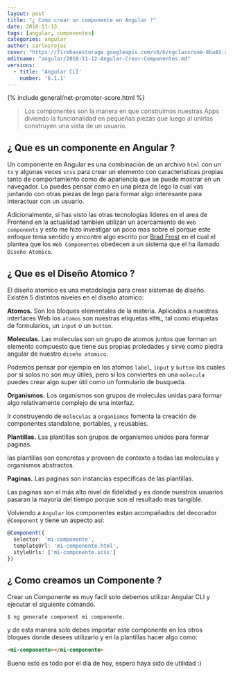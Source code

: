 ```yaml
---
layout: post
title: "¿ Como crear un componente en Angular ?"
date: 2018-11-13
tags: [angular, componentes]
categories: angular
author: carlosrojas
cover: "https://firebasestorage.googleapis.com/v0/b/ngclassroom-8ba81.appspot.com/o/posts%2F2018-11-12-Angular-Crear-Componentes%2Fcover.png?alt=media&token=f9f45f29-effe-43e2-88c9-1ae7a2820d41"
editname: "angular/2018-11-12-Angular-Crear-Componentes.md"
versions:
  - title: 'Angular CLI'
    number: '6.1.1'
---
```


<amp-img width="1024" height="512" layout="responsive" src="https://firebasestorage.googleapis.com/v0/b/ngclassroom-8ba81.appspot.com/o/posts%2F2018-11-12-Angular-Crear-Componentes%2Fcover.png?alt=media&token=f9f45f29-effe-43e2-88c9-1ae7a2820d41"></amp-img>

{% include general/net-promoter-score.html %} 

> Los componentes son la manera en que construimos nuestras Apps diviendo la funcionalidad en pequeñas piezas que luego al unirlas construyen una vista de un usuario.

<!--summary-->

## ¿ Que es un componente en Angular ?

Un componente en Angular es una combinación de un archivo `html` con un `ts` y algunas veces `scss` para crear un elemento con caracteristicas propias tanto de comportamiento como de apariencia que se puede mostrar en un navegador. Lo puedes pensar como en una pieza de lego la cual vas juntando con otras piezas de lego para formar algo interesante para interactuar con un usuario.

<amp-img width="960" height="540" layout="responsive" src="https://firebasestorage.googleapis.com/v0/b/ngclassroom-8ba81.appspot.com/o/posts%2F2018-11-12-Angular-Crear-Componentes%2F1.png?alt=media&token=e8cbfe6f-f359-4a09-8289-696ab8dabf3d"></amp-img>

Adicionalmente, si has visto las otras tecnologias lideres en el area de Frontend en la actualidad tambien utilizán un acercamiento de `Web components` y esto me hizo investigar un poco mas sobre el porque este enfoque tenia sentido y encontre algo escrito por [Brad Frost](http://bradfrost.com/) en el cual el plantea que los `Web Componentes` obedecen a un sistema que el ha llamado `Diseño Atomico`.

## ¿ Que es el Diseño Atomico ?

El diseño atomico es una metodologia para crear sistemas de diseño. Existén 5 distintos niveles en el diseño atomico:

<amp-img width="1024" height="768" layout="responsive" src="https://firebasestorage.googleapis.com/v0/b/ngclassroom-8ba81.appspot.com/o/posts%2F2018-11-12-Angular-Crear-Componentes%2Fatomic-design.png?alt=media&token=ae4828f9-5f50-47ef-9b8c-d151eed21db9"></amp-img>

**Atomos.** Son los bloques elementales de la materia. Aplicados a nuestras interfaces Web los `atomos` son nuestras etiquetas `HTML`, tal como etiquetas de formularios, un `input` o un `button`.

<amp-img width="1024" height="768" layout="responsive" src="https://firebasestorage.googleapis.com/v0/b/ngclassroom-8ba81.appspot.com/o/posts%2F2018-11-12-Angular-Crear-Componentes%2Fatoms.jpg?alt=media&token=06bf66ed-1d2b-4080-88cd-54d022e097e7"></amp-img>

**Moleculas.** Las moleculas son un grupo de atomos juntos que forman un elemento compuesto que tiene sus propias proiedades y sirve como piedra angular de nuestro `diseño atomico`.

Podemos pensar por ejemplo en los atomos `label`, `input` y `button` los cuales por si solos no son muy útiles, pero si los conviertes en una `molecula` puedes crear algo super útil como un formulario de busqueda.

<amp-img width="1024" height="768" layout="responsive" src="https://firebasestorage.googleapis.com/v0/b/ngclassroom-8ba81.appspot.com/o/posts%2F2018-11-12-Angular-Crear-Componentes%2Fmolecule.jpg?alt=media&token=d8985337-9234-483a-b3a7-2ff7fd8ab57d"></amp-img>

**Organismos.** Los organismos son grupos de moleculas unidas para formar algo relativamente complejo de una interfaz.

<amp-img width="1024" height="113" layout="responsive" src="https://firebasestorage.googleapis.com/v0/b/ngclassroom-8ba81.appspot.com/o/posts%2F2018-11-12-Angular-Crear-Componentes%2Forganism2.jpg?alt=media&token=78deadf7-0d07-4f8c-826b-a9aa12ddd48a"></amp-img>

Ir construyendo de `moleculas` a `organismos` fomenta la creación de componentes standalone, portables, y reusables.

**Plantillas.** Las plantillas son grupos de organismos unidos para formar paginas.

<amp-img width="1024" height="113" layout="responsive" src="https://firebasestorage.googleapis.com/v0/b/ngclassroom-8ba81.appspot.com/o/posts%2F2018-11-12-Angular-Crear-Componentes%2Ftemplate1.jpg?alt=media&token=47d6638d-8acc-46b5-9c8d-2dea104696a7"></amp-img>

las plantillas son concretas y proveen de contexto a todas las moleculas y organismos abstractos.

**Paginas.** Las paginas son instancias especificas de las plantillas. 

<amp-img width="1024" height="768" layout="responsive" src="https://firebasestorage.googleapis.com/v0/b/ngclassroom-8ba81.appspot.com/o/posts%2F2018-11-12-Angular-Crear-Componentes%2Fpage1.jpg?alt=media&token=a180527e-f658-405e-9e77-f5fa44a1e3d1"></amp-img>

Las paginas son el más alto nivel de fidelidad y es donde nuestros usuarios pasaran la mayoria del tiempo porque son el resultado mas tangible.

Volviendo a `Angular` los componentes estan acompañados del decorador `@Component` y tiene un aspecto asi:

```ts
@Component({
  selector: 'mi-componente',
  templateUrl: 'mi-componente.html',
  styleUrls: ['mi-componente.scss']
})
```

## ¿ Como creamos un Componente ? 

Crear un Componente es muy facil solo debemos utilizar Angular CLI y ejecutar el siguiente comando.

````
$ ng generate component mi componente.
````

y de esta manera solo debes importar este componente en los otros bloques donde desees utilizarlo y en la plantillas hacer algo como:

```html
<mi-componente></mi-componente>
```

Bueno esto es todo por el dia de hoy, espero haya sido de utilidad :)



